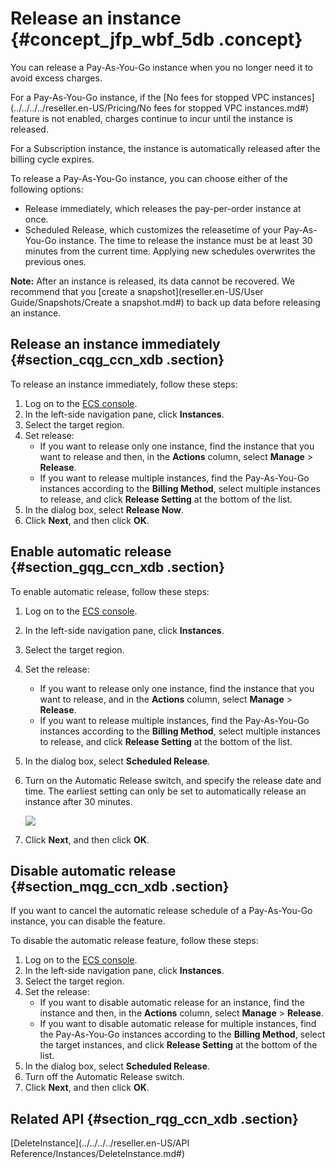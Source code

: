 # Release an instance {#concept_jfp_wbf_5db .concept}

You can release a Pay-As-You-Go instance when you no longer need it to avoid excess charges.

For a Pay-As-You-Go instance, if the [No fees for stopped VPC instances](../../../../reseller.en-US/Pricing/No fees for stopped VPC instances.md#) feature is not enabled, charges continue to incur until the instance is released.

For a Subscription instance, the instance is automatically released after the billing cycle expires.

To release a Pay-As-You-Go instance, you can choose either of the following options:

-   Release immediately, which releases the pay-per-order instance at once.
-   Scheduled Release, which customizes the releasetime of your Pay-As-You-Go instance. The time to release the instance must be at least 30 minutes from the current time. Applying new schedules overwrites the previous ones.

**Note:** After an instance is released, its data cannot be recovered. We recommend that you [create a snapshot](reseller.en-US/User Guide/Snapshots/Create a snapshot.md#) to back up data before releasing an instance.

## Release an instance immediately {#section_cqg_ccn_xdb .section}

To release an instance immediately, follow these steps:

1.  Log on to the [ECS console](https://partners-intl.console.aliyun.com/#/ecs).
2.  In the left-side navigation pane, click **Instances**.
3.  Select the target region.
4.  Set release:
    -   If you want to release only one instance, find the instance that you want to release and then, in the **Actions** column, select **Manage** \> **Release**.
    -   If you want to release multiple instances, find the Pay-As-You-Go instances according to the **Billing Method**, select multiple instances to release, and click **Release Setting** at the bottom of the list.
5.  In the dialog box, select **Release Now**.
6.  Click **Next**, and then click **OK**.

## Enable automatic release {#section_gqg_ccn_xdb .section}

To enable automatic release, follow these steps:

1.  Log on to the [ECS console](https://partners-intl.console.aliyun.com/#/ecs).
2.  In the left-side navigation pane, click **Instances**.
3.  Select the target region.
4.  Set the release:
    -   If you want to release only one instance, find the instance that you want to release, and in the **Actions** column, select **Manage** \> **Release**.
    -   If you want to release multiple instances, find the Pay-As-You-Go instances according to the **Billing Method**, select multiple instances to release, and click **Release Setting** at the bottom of the list.
5.  In the dialog box, select **Scheduled Release**.
6.  Turn on the Automatic Release switch, and specify the release date and time. The earliest setting can only be set to automatically release an instance after 30 minutes.

    ![](http://static-aliyun-doc.oss-cn-hangzhou.aliyuncs.com/assets/img/9651/154321126332962_en-US.png)

7.  Click **Next**, and then click **OK**.

## Disable automatic release {#section_mqg_ccn_xdb .section}

If you want to cancel the automatic release schedule of a Pay-As-You-Go instance, you can disable the feature.

To disable the automatic release feature, follow these steps:

1.  Log on to the [ECS console](https://partners-intl.console.aliyun.com/#/ecs).
2.  In the left-side navigation pane, click **Instances**.
3.  Select the target region.
4.  Set the release:
    -   If you want to disable automatic release for an instance, find the instance and then, in the **Actions** column, select **Manage** \> **Release**.
    -   If you want to disable automatic release for multiple instances, find the Pay-As-You-Go instances according to the **Billing Method**, select the target instances, and click **Release Setting** at the bottom of the list.
5.  In the dialog box, select **Scheduled Release**.
6.  Turn off the Automatic Release switch.
7.  Click **Next**, and then click **OK**.

## Related API {#section_rqg_ccn_xdb .section}

[DeleteInstance](../../../../reseller.en-US/API Reference/Instances/DeleteInstance.md#)

